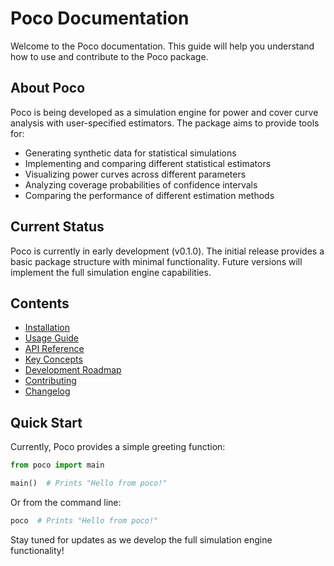# Poco Documentation

Welcome to the Poco documentation. This guide will help you understand how to use and contribute to the Poco package.

## About Poco

Poco is being developed as a simulation engine for power and cover curve analysis with user-specified estimators. The package aims to provide tools for:

- Generating synthetic data for statistical simulations
- Implementing and comparing different statistical estimators
- Visualizing power curves across different parameters
- Analyzing coverage probabilities of confidence intervals
- Comparing the performance of different estimation methods

## Current Status

Poco is currently in early development (v0.1.0). The initial release provides a basic package structure with minimal functionality. Future versions will implement the full simulation engine capabilities.

## Contents

- [Installation](installation.md)
- [Usage Guide](usage.md)
- [API Reference](api.md)
- [Key Concepts](concepts.md)
- [Development Roadmap](roadmap.md)
- [Contributing](../CONTRIBUTING.md)
- [Changelog](../CHANGELOG.md)

## Quick Start

Currently, Poco provides a simple greeting function:

```python
from poco import main

main()  # Prints "Hello from poco!"
```

Or from the command line:

```bash
poco  # Prints "Hello from poco!"
```

Stay tuned for updates as we develop the full simulation engine functionality!